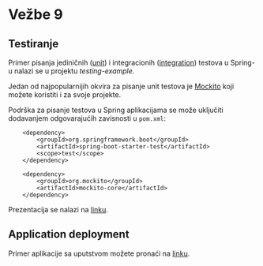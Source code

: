 # Vežbe 9

## Testiranje

Primer pisanja jediničnih ([unit](https://docs.spring.io/spring-boot/docs/current/reference/html/boot-features-testing.html)) i integracionih ([integration](https://docs.spring.io/spring/docs/current/spring-framework-reference/html/integration-testing.html)) testova u Spring-u nalazi se u projektu _testing-example_.

Jedan od najpopularnijih okvira za pisanje unit testova je [Mockito](http://site.mockito.org/) koji možete koristiti i za svoje projekte.

Podrška za pisanje testova u Spring aplikacijama se može uključiti dodavanjem odgovarajućih zavisnosti u `pom.xml`:

```
    <dependency>
        <groupId>org.springframework.boot</groupId>
        <artifactId>spring-boot-starter-test</artifactId>
        <scope>test</scope>
    </dependency>
    
    <dependency>
        <groupId>org.mockito</groupId>
        <artifactId>mockito-core</artifactId>
    </dependency>
```

Prezentacija se nalazi na [linku](https://github.com/katarinaa94/isa/blob/master/Vezbe9/Testiranje.pdf).

## Application deployment

Primer aplikacije sa uputstvom možete pronaći na [linku](https://github.com/katarinaa94/deployment-example).